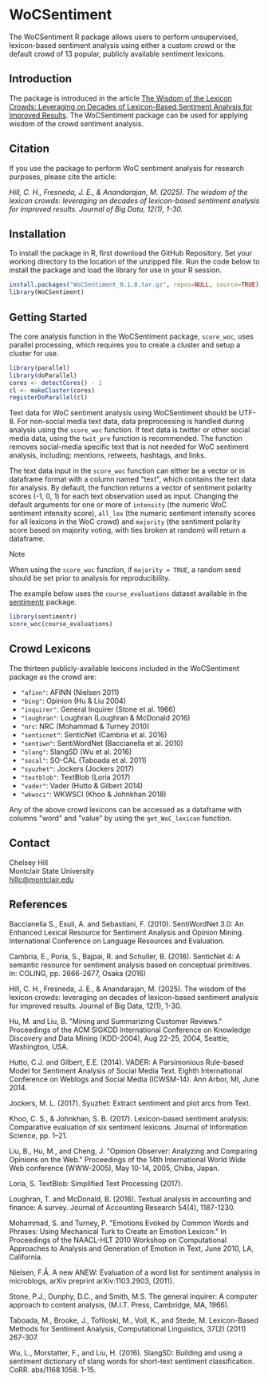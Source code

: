 # WoCSentiment
The WoCSentiment R package allows users to perform unsupervised, lexicon-based sentiment analysis using either a custom crowd or the default crowd of 13 popular, publicly available sentiment lexicons.

## Introduction
The package is introduced in the article [The Wisdom of the Lexicon Crowds: Leveraging on Decades of Lexicon-Based Sentiment Analysis for Improved Results](https://rdcu.be/enoHG). The WoCSentiment package can be used for applying wisdom of the crowd sentiment analysis. 

## Citation
If you use the package to perform WoC sentiment analysis for research purposes, please cite the article:

*Hill, C. H., Fresneda, J. E., & Anandarajan, M. (2025). The wisdom of the lexicon crowds: leveraging on decades of lexicon-based sentiment analysis for improved results. Journal of Big Data, 12(1), 1-30.*

## Installation
To install the package in R, first download the GitHub Repository. Set your working directory to the location of the unzipped file. Run the code below to install the package and load the library for use in your R session.
```r
install.packages("WoCSentiment_0.1.0.tar.gz", repos=NULL, source=TRUE)
library(WoCSentiment)
```

## Getting Started
The core analysis function in the WoCSentiment package, `score_woc`, uses parallel processing, which requires you to create a cluster and setup a cluster for use.
```r
library(parallel)
library(doParallel)
cores <- detectCores() - 1
cl <- makeCluster(cores)
registerDoParallel(cl)
```

Text data for WoC sentiment analysis using WoCSentiment should be UTF-8. For non-social media text data, data preprocessing is handled during analysis using the `score_woc` function. If text data is twitter or other social media data, using the `twit_pre` function is recommended. The function removes social-media specific text that is not needed for WoC sentiment analysis, including: mentions, retweets, hashtags, and links.

The text data input in the `score_woc` function can either be a vector or in dataframe format with a column named "text", which contains the text data for analysis. By default, the function returns a vector of sentiment polarity scores (-1, 0, 1) for each text observation used as input. Changing the default arguments for one or more of `intensity` (the numeric WoC sentiment intensity score), `all_lex` (the numeric sentiment intensity scores for all lexicons in the WoC crowd) and `majority` (the sentiment polarity score based on majority voting, with ties broken at random) will return a dataframe.

> [!NOTE]
> When using the `score_woc` function, if `majority = TRUE`, a random seed should be set prior to analysis for reproducibility.

The example below uses the `course_evaluations` dataset available in the [sentimentr](https://github.com/trinker/sentimentr) package.
```r
library(sentimentr)
score_woc(course_evaluations)
```


## Crowd Lexicons
The thirteen publicly-available lexicons included in the WoCSentiment package as the crowd are: 

* `"afinn"`: AFINN (Nielsen 2011)
* `"bing"`: Opinion (Hu & Liu 2004)
* `"inquirer"`: General Inquirer (Stone et al. 1966)
* `"loughran"`: Loughran (Loughran & McDonald 2016)
* `"nrc`: NRC (Mohammad & Turney 2010)
* `"senticnet"`: SenticNet (Cambria et al. 2016)
* `"sentiwn"`: SentiWordNet (Baccianella et al. 2010)
* `"slang"`: SlangSD (Wu et al. 2016)
* `"socal"`: SO-CAL (Taboada et al. 2011)
* `"syuzhet"`: Jockers (Jockers 2017)
* `"textblob"`: TextBlob (Loria 2017)
* `"vader"`: Vader (Hutto & Gilbert 2014)
* `"wkwsci"`: WKWSCI (Khoo & Johnkhan 2018)


Any of the above crowd lexicons can be accessed as a dataframe with columns "word" and "value" by using the `get_WoC_lexicon` function. 

## Contact
Chelsey Hill  
Montclair State University  
[hillc@montclair.edu](mailto:hillc@montclair.edu)


## References

Baccianella S., Esuli, A. and Sebastiani, F. (2010). SentiWordNet 3.0: An Enhanced Lexical Resource for Sentiment Analysis and Opinion Mining. International Conference on Language Resources and Evaluation.

Cambria, E., Poria, S., Bajpai, R. and Schuller, B. (2016). SenticNet 4: A semantic resource for sentiment analysis based on conceptual primitives. In: COLING, pp. 2666-2677, Osaka (2016)

Hill, C. H., Fresneda, J. E., & Anandarajan, M. (2025). The wisdom of the lexicon crowds: leveraging on decades of lexicon-based sentiment analysis for improved results. Journal of Big Data, 12(1), 1-30.

Hu, M. and Liu, B. "Mining and Summarizing Customer Reviews." Proceedings of the ACM SIGKDD International Conference on Knowledge Discovery and Data Mining (KDD-2004), Aug 22-25, 2004, Seattle, Washington, USA.

Hutto, C.J. and Gilbert, E.E. (2014). VADER: A Parsimonious Rule-based Model for Sentiment Analysis of Social Media Text. Eighth International Conference on Weblogs and Social Media (ICWSM-14). Ann Arbor, MI, June 2014.

Jockers, M. L. (2017). Syuzhet: Extract sentiment and plot arcs from Text.

Khoo, C. S., & Johnkhan, S. B. (2017). Lexicon-based sentiment analysis: Comparative evaluation of six sentiment lexicons. Journal of Information Science, pp. 1–21.

Liu, B., Hu, M., and Cheng, J. "Opinion Observer: Analyzing and Comparing Opinions on the Web." Proceedings of the 14th International World Wide Web conference (WWW-2005), May 10-14, 2005, Chiba, Japan.

Loria, S. TextBlob: Simplified Text Processing (2017).

Loughran, T. and McDonald, B. (2016). Textual analysis in accounting and finance: A survey. Journal of Accounting Research 54(4), 1187-1230.

Mohammad, S. and  Turney, P. "Emotions Evoked by Common Words and Phrases: Using Mechanical Turk to Create an Emotion Lexicon." In Proceedings of the NAACL-HLT 2010 Workshop on Computational Approaches to Analysis and Generation of Emotion in Text, June 2010, LA, California.

Nielsen, F.Å. A new ANEW: Evaluation of a word list for sentiment analysis in microblogs, arXiv preprint arXiv:1103.2903, (2011).

Stone, P.J.,  Dunphy, D.C., and Smith, M.S. The general inquirer: A computer approach to content analysis, (M.I.T. Press, Cambridge, MA, 1966).

Taboada, M., Brooke, J.,  Tofiloski, M.,  Voll, K., and Stede, M. Lexicon-Based Methods for Sentiment Analysis, Computational Linguistics, 37(2) (2011) 267-307. 

Wu, L., Morstatter, F., and Liu, H. (2016). SlangSD: Building and using a sentiment dictionary of slang words for short-text sentiment classification. CoRR. abs/1168.1058. 1-15.

